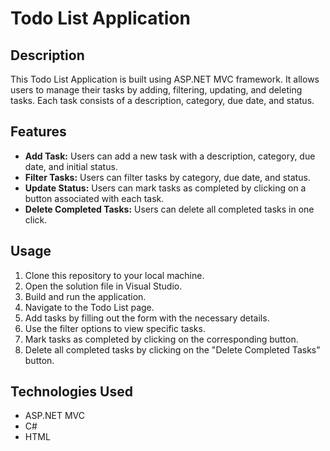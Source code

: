 # Todo List Application

## Description
This Todo List Application is built using ASP.NET MVC framework. It allows users to manage their tasks by adding, filtering, updating, and deleting tasks. Each task consists of a description, category, due date, and status.

## Features
- **Add Task:** Users can add a new task with a description, category, due date, and initial status.
- **Filter Tasks:** Users can filter tasks by category, due date, and status.
- **Update Status:** Users can mark tasks as completed by clicking on a button associated with each task.
- **Delete Completed Tasks:** Users can delete all completed tasks in one click.

## Usage
1. Clone this repository to your local machine.
2. Open the solution file in Visual Studio.
3. Build and run the application.
4. Navigate to the Todo List page.
5. Add tasks by filling out the form with the necessary details.
6. Use the filter options to view specific tasks.
7. Mark tasks as completed by clicking on the corresponding button.
8. Delete all completed tasks by clicking on the "Delete Completed Tasks" button.

## Technologies Used
- ASP.NET MVC
- C#
- HTML
